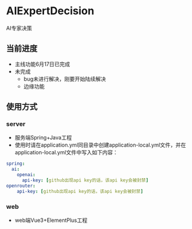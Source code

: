 # AIExpertDecision
AI专家决策
## 当前进度
- 主线功能6月17日已完成
- 未完成
  - bug未进行解决，刚要开始陆续解决
  - 边缘功能
## 使用方式
### server
- 服务端Spring+Java工程
- 使用时请在application.yml同目录中创建application-local.yml文件，并在application-local.yml文件中写入如下内容：
```yaml
spring:
  ai:
    openai:
      api-key: [github出现api key的话，该api key会被封禁]
openrouter:
    api-key: [github出现api key的话，该api key会被封禁]
```
### web
- web端Vue3+ElementPlus工程
